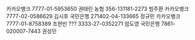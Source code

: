 카카오뱅크 7777-01-5953650 권태린
농협 356-131181-2273 범주환
카카오뱅크 7777-02-0586629 김시후
국민은행 271402-04-133665 정규민
카카오뱅크 7777-01-8758389 조현빈
??? 3333-27-0352271 엄도영
국민은행 7861-020007-7443 권성민
